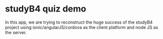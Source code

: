 # studyB4 quiz demo

In this app, we are trying to reconstruct the huge success of the studyB4 project using ionic/angularJS/cordova as the client platform and node JS as the server.

